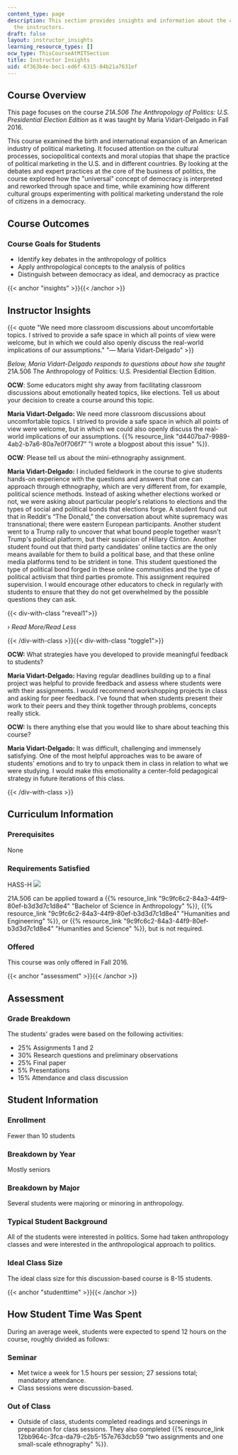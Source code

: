 ```yaml
---
content_type: page
description: This section provides insights and information about the course from
  the instructors.
draft: false
layout: instructor_insights
learning_resource_types: []
ocw_type: ThisCourseAtMITSection
title: Instructor Insights
uid: 4f363b4e-bec1-ed6f-6315-84b21a7631ef
---
```

## Course Overview

This page focuses on the course _21A.506_ _The Anthropology of Politics: U.S. Presidential Election Edition_ as it was taught by Maria Vidart-Delgado in Fall 2016.

This course examined the birth and international expansion of an American industry of political marketing. It focused attention on the cultural processes, sociopolitical contexts and moral utopias that shape the practice of political marketing in the U.S. and in different countries. By looking at the debates and expert practices at the core of the business of politics, the course explored how the "universal" concept of democracy is interpreted and reworked through space and time, while examining how different cultural groups experimenting with political marketing understand the role of citizens in a democracy.

## Course Outcomes

### Course Goals for Students

- Identify key debates in the anthropology of politics
- Apply anthropological concepts to the analysis of politics
- Distinguish between democracy as ideal, and democracy as practice

{{< anchor "insights" >}}{{< /anchor >}}

## Instructor Insights

{{< quote "We need more classroom discussions about uncomfortable topics. I strived to provide a safe space in which all points of view were welcome, but in which we could also openly discuss the real-world implications of our assumptions." "— Maria Vidart-Delgado" >}}

_Below, Maria Vidart-Delgado responds to questions about how she taught_ 21A.506 The Anthropology of Politics: U.S. Presidential Election Edition.

**OCW**: Some educators might shy away from facilitating classroom discussions about emotionally heated topics, like elections. Tell us about your decision to create a course around this topic.

**Maria Vidart-Delgado:** We need more classroom discussions about uncomfortable topics. I strived to provide a safe space in which all points of view were welcome, but in which we could also openly discuss the real-world implications of our assumptions. {{% resource_link "d4407ba7-9989-4ab2-b7a6-80a7e0f706f7" "I wrote a blogpost about this issue" %}}. 

**OCW**: Please tell us about the mini-ethnography assignment.

**Maria Vidart-Delgado:** I included fieldwork in the course to give students hands-on experience with the questions and answers that one can approach through ethnography, which are very different from, for example, political science methods. Instead of asking whether elections worked or not, we were asking about particular people's relations to elections and the types of social and political bonds that elections forge. A student found out that in Reddit's “The Donald,” the conversation about white supremacy was transnational; there were eastern European participants. Another student went to a Trump rally to uncover that what bound people together wasn't Trump's political platform, but their suspicion of Hillary Clinton. Another student found out that third party candidates' online tactics are the only means available for them to build a political base, and that these online media platforms tend to be strident in tone. This student questioned the type of political bond forged in these online communities and the type of political activism that third parties promote. This assignment required supervision. I would encourage other educators to check in regularly with students to ensure that they do not get overwhelmed by the possible questions they can ask.

{{< div-with-class "reveal1">}}

› _Read More/Read Less_

{{< /div-with-class >}}{{< div-with-class "toggle1">}}

**OCW:** What strategies have you developed to provide meaningful feedback to students?

**Maria Vidart-Delgado:** Having regular deadlines building up to a final project was helpful to provide feedback and assess where students were with their assignments. I would recommend workshopping projects in class and asking for peer feedback. I’ve found that when students present their work to their peers and they think together through problems, concepts really stick.

**OCW:** Is there anything else that you would like to share about teaching this course?

**Maria Vidart-Delgado:** It was difficult, challenging and immensely satisfying. One of the most helpful approaches was to be aware of students' emotions and to try to unpack them in class in relation to what we were studying. I would make this emotionality a center-fold pedagogical strategy in future iterations of this class.

{{< /div-with-class >}}

## Curriculum Information

### Prerequisites

None

### Requirements Satisfied

HASS-H ![](/images/educator/icon-question-hass-h.png)

21A.506 can be applied toward a {{% resource_link "9c9fc6c2-84a3-44f9-80ef-b3d3d7c1d8e4" "Bachelor of Science in Anthropology" %}}, {{% resource_link "9c9fc6c2-84a3-44f9-80ef-b3d3d7c1d8e4" "Humanities and Engineering" %}}, or {{% resource_link "9c9fc6c2-84a3-44f9-80ef-b3d3d7c1d8e4" "Humanities and Science" %}}, but is not required.

### Offered

This course was only offered in Fall 2016.

{{< anchor "assessment" >}}{{< /anchor >}}

## Assessment

### Grade Breakdown

The students' grades were based on the following activities:

- 25% Assignments 1 and 2
- 30% Research questions and preliminary observations
- 25% Final paper
- 5% Presentations
- 15% Attendance and class discussion

## Student Information

### Enrollment

Fewer than 10 students

### Breakdown by Year

Mostly seniors

### Breakdown by Major

Several students were majoring or minoring in anthropology.

### Typical Student Background

All of the students were interested in politics. Some had taken anthropology classes and were interested in the anthropological approach to politics.

### Ideal Class Size

The ideal class size for this discussion-based course is 8-15 students.

{{< anchor "studenttime" >}}{{< /anchor >}}

## How Student Time Was Spent

During an average week, students were expected to spend 12 hours on the course, roughly divided as follows:

### Seminar

- Met twice a week for 1.5 hours per session; 27 sessions total; mandatory attendance.
- Class sessions were discussion-based.

### Out of Class

- Outside of class, students completed readings and screenings in preparation for class sessions. They also completed {{% resource_link 12bb964c-3fca-da79-c2b5-157e763dcb59 "two assignments and one small-scale ethnography" %}}.